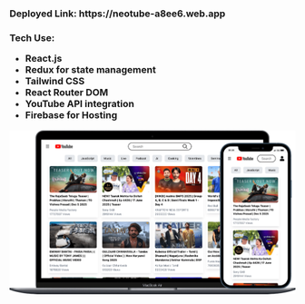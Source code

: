 <h3>Deployed Link: https://neotube-a8ee6.web.app</h3>
<h3>Tech Use:</h43>
  <ul>
    <li>React.js</li>
    <li>Redux for state management</li>
    <li>Tailwind CSS</li>
    <li>React Router DOM</li>
    <li>YouTube API integration</li>
    <li>Firebase for Hosting</li>
  </ul>


![Image of project](https://github.com/VikramSingh39/YouTube/blob/main/public/youtube.png)
